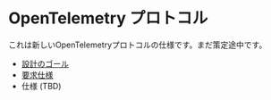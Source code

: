 <!--
# OpenTelemetry Protocol
-->

# OpenTelemetry プロトコル

<!--
This is the specification of new OpenTelemetry protocol. This is work in progress.
-->

これは新しいOpenTelemetryプロトコルの仕様です。まだ策定途中です。

<!--
- [Design Goals](design-goals.md).
- [Requirements](requirements.md).
- Specification (TBD).
-->

- [設計のゴール](design-goals.md)
- [要求仕様](requirements.md)
- 仕様 (TBD)
